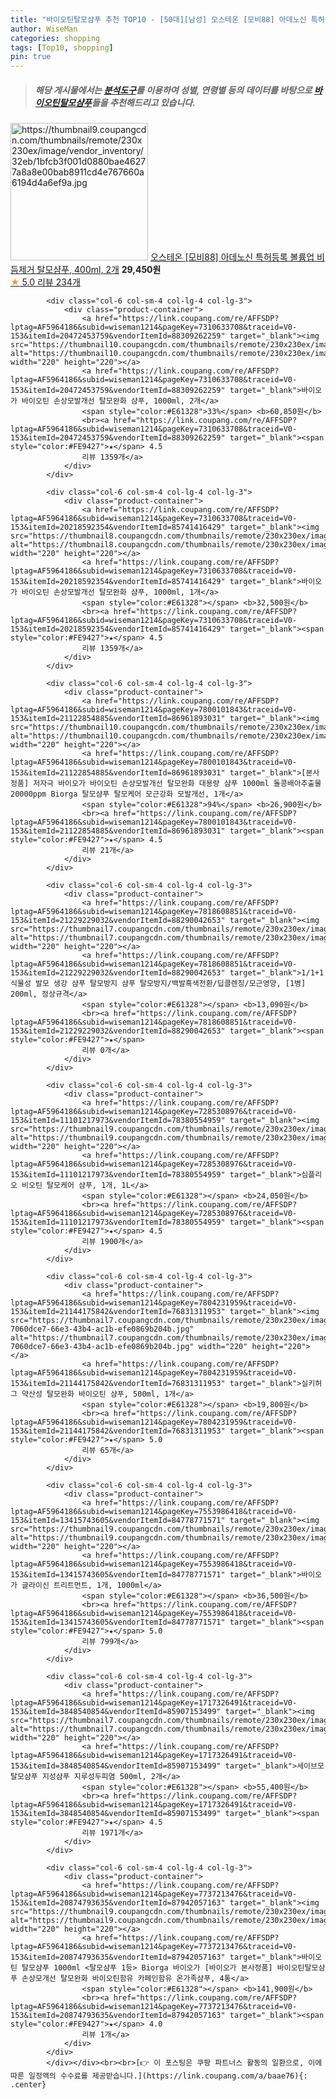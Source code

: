 ```yaml
---
title: "바이오틴탈모샴푸 추천 TOP10 - [50대][남성] 오스테온 [모비88] 아데노신 특허등록 볼륨업 비듬제거 탈모샴푸, 400ml, 2개"
author: WiseMan
categories: shopping
tags: [Top10, shopping]
pin: true
---
```


> ##### 해당 게시물에서는 [**분석도구**](https://itemscout.io/)를 이용하여 **성별**, **연령별** 등의 데이터를 바탕으로 [**바이오틴탈모샴푸**](https://link.coupang.com/a/baae76)들을 추천해드리고 있습니다.
<div class="container"><div class="row">
            <div class="col-6 col-sm-4 col-lg-4 col-lg-3">
                <div class="product-container">
                    <a href="https://link.coupang.com/re/AFFSDP?lptag=AF5964186&subid=wiseman1214&pageKey=4349632081&traceid=V0-153&itemId=2993044858&vendorItemId=80846555765" target="_blank"><img src="https://thumbnail9.coupangcdn.com/thumbnails/remote/230x230ex/image/vendor_inventory/32eb/1bfcb3f001d0880bae46277a8a8e00bab8911cd4e767660a6194d4a6ef9a.jpg" alt="https://thumbnail9.coupangcdn.com/thumbnails/remote/230x230ex/image/vendor_inventory/32eb/1bfcb3f001d0880bae46277a8a8e00bab8911cd4e767660a6194d4a6ef9a.jpg" width="220" height="220"></a>
                    <a href="https://link.coupang.com/re/AFFSDP?lptag=AF5964186&subid=wiseman1214&pageKey=4349632081&traceid=V0-153&itemId=2993044858&vendorItemId=80846555765" target="_blank">오스테온 [모비88] 아데노신 특허등록 볼륨업 비듬제거 탈모샴푸, 400ml, 2개</a>
                    <span style="color:#E61328"></span> <b>29,450원</b>
                    <br><a href="https://link.coupang.com/re/AFFSDP?lptag=AF5964186&subid=wiseman1214&pageKey=4349632081&traceid=V0-153&itemId=2993044858&vendorItemId=80846555765" target="_blank"><span style="color:#FE9427">★</span> 5.0
                    리뷰 234개</a>
                </div>
            </div>
            
            <div class="col-6 col-sm-4 col-lg-4 col-lg-3">
                <div class="product-container">
                    <a href="https://link.coupang.com/re/AFFSDP?lptag=AF5964186&subid=wiseman1214&pageKey=7310633708&traceid=V0-153&itemId=20472453759&vendorItemId=88309262259" target="_blank"><img src="https://thumbnail10.coupangcdn.com/thumbnails/remote/230x230ex/image/vendor_inventory/3c43/a2436a13b2ba41ed06da92ad5a50216be9998614b529f305462985233d00.png" alt="https://thumbnail10.coupangcdn.com/thumbnails/remote/230x230ex/image/vendor_inventory/3c43/a2436a13b2ba41ed06da92ad5a50216be9998614b529f305462985233d00.png" width="220" height="220"></a>
                    <a href="https://link.coupang.com/re/AFFSDP?lptag=AF5964186&subid=wiseman1214&pageKey=7310633708&traceid=V0-153&itemId=20472453759&vendorItemId=88309262259" target="_blank">바이오가 바이오틴 손상모발개선 탈모완화 샴푸, 1000ml, 2개</a>
                    <span style="color:#E61328">33%</span> <b>60,850원</b>
                    <br><a href="https://link.coupang.com/re/AFFSDP?lptag=AF5964186&subid=wiseman1214&pageKey=7310633708&traceid=V0-153&itemId=20472453759&vendorItemId=88309262259" target="_blank"><span style="color:#FE9427">★</span> 4.5
                    리뷰 1359개</a>
                </div>
            </div>
            
            <div class="col-6 col-sm-4 col-lg-4 col-lg-3">
                <div class="product-container">
                    <a href="https://link.coupang.com/re/AFFSDP?lptag=AF5964186&subid=wiseman1214&pageKey=7310633708&traceid=V0-153&itemId=20218592354&vendorItemId=85741416429" target="_blank"><img src="https://thumbnail8.coupangcdn.com/thumbnails/remote/230x230ex/image/vendor_inventory/bf5d/5d47c2ed437935fb9bd22674fbc997fd0aef2187d9d4c458086c131f8fed.jpg" alt="https://thumbnail8.coupangcdn.com/thumbnails/remote/230x230ex/image/vendor_inventory/bf5d/5d47c2ed437935fb9bd22674fbc997fd0aef2187d9d4c458086c131f8fed.jpg" width="220" height="220"></a>
                    <a href="https://link.coupang.com/re/AFFSDP?lptag=AF5964186&subid=wiseman1214&pageKey=7310633708&traceid=V0-153&itemId=20218592354&vendorItemId=85741416429" target="_blank">바이오가 바이오틴 손상모발개선 탈모완화 샴푸, 1000ml, 1개</a>
                    <span style="color:#E61328"></span> <b>32,500원</b>
                    <br><a href="https://link.coupang.com/re/AFFSDP?lptag=AF5964186&subid=wiseman1214&pageKey=7310633708&traceid=V0-153&itemId=20218592354&vendorItemId=85741416429" target="_blank"><span style="color:#FE9427">★</span> 4.5
                    리뷰 1359개</a>
                </div>
            </div>
            
            <div class="col-6 col-sm-4 col-lg-4 col-lg-3">
                <div class="product-container">
                    <a href="https://link.coupang.com/re/AFFSDP?lptag=AF5964186&subid=wiseman1214&pageKey=7800101843&traceid=V0-153&itemId=21122854885&vendorItemId=86961893031" target="_blank"><img src="https://thumbnail10.coupangcdn.com/thumbnails/remote/230x230ex/image/vendor_inventory/ad72/9a65b6159b10e90ef646c8950ecc7a66f97d01c408b9cf2ee7a5ea50e1ec.png" alt="https://thumbnail10.coupangcdn.com/thumbnails/remote/230x230ex/image/vendor_inventory/ad72/9a65b6159b10e90ef646c8950ecc7a66f97d01c408b9cf2ee7a5ea50e1ec.png" width="220" height="220"></a>
                    <a href="https://link.coupang.com/re/AFFSDP?lptag=AF5964186&subid=wiseman1214&pageKey=7800101843&traceid=V0-153&itemId=21122854885&vendorItemId=86961893031" target="_blank">[본사정품] 저자극 바이오가 바이오틴 손상모발개선 탈모완화 대용량 샴푸 1000ml 돌콩배아추출물 20000ppm Biorga 탈모샴푸 탈모케어 모근강화 모발개선, 1개</a>
                    <span style="color:#E61328">94%</span> <b>26,900원</b>
                    <br><a href="https://link.coupang.com/re/AFFSDP?lptag=AF5964186&subid=wiseman1214&pageKey=7800101843&traceid=V0-153&itemId=21122854885&vendorItemId=86961893031" target="_blank"><span style="color:#FE9427">★</span> 4.5
                    리뷰 21개</a>
                </div>
            </div>
            
            <div class="col-6 col-sm-4 col-lg-4 col-lg-3">
                <div class="product-container">
                    <a href="https://link.coupang.com/re/AFFSDP?lptag=AF5964186&subid=wiseman1214&pageKey=7818608851&traceid=V0-153&itemId=21229229032&vendorItemId=88290042653" target="_blank"><img src="https://thumbnail7.coupangcdn.com/thumbnails/remote/230x230ex/image/vendor_inventory/784a/a586d4930c4e2bc85b8eca13afb797c3666ceedf4c7d9f08056b57e097d6.jpg" alt="https://thumbnail7.coupangcdn.com/thumbnails/remote/230x230ex/image/vendor_inventory/784a/a586d4930c4e2bc85b8eca13afb797c3666ceedf4c7d9f08056b57e097d6.jpg" width="220" height="220"></a>
                    <a href="https://link.coupang.com/re/AFFSDP?lptag=AF5964186&subid=wiseman1214&pageKey=7818608851&traceid=V0-153&itemId=21229229032&vendorItemId=88290042653" target="_blank">1/1+1식물성 발모 생강 샴푸 탈모방지 샴푸 탈모방지/백발흑색전환/딥클렌징/모근영양, [1병] 200ml, 정상규격</a>
                    <span style="color:#E61328"></span> <b>13,090원</b>
                    <br><a href="https://link.coupang.com/re/AFFSDP?lptag=AF5964186&subid=wiseman1214&pageKey=7818608851&traceid=V0-153&itemId=21229229032&vendorItemId=88290042653" target="_blank"><span style="color:#FE9427">★</span> 
                    리뷰 0개</a>
                </div>
            </div>
            
            <div class="col-6 col-sm-4 col-lg-4 col-lg-3">
                <div class="product-container">
                    <a href="https://link.coupang.com/re/AFFSDP?lptag=AF5964186&subid=wiseman1214&pageKey=7285308976&traceid=V0-153&itemId=11101217973&vendorItemId=78380554959" target="_blank"><img src="https://thumbnail9.coupangcdn.com/thumbnails/remote/230x230ex/image/rs_quotation_api/ajfhpezj/a550785f03804c438fb59580b29aaa0b.jpg" alt="https://thumbnail9.coupangcdn.com/thumbnails/remote/230x230ex/image/rs_quotation_api/ajfhpezj/a550785f03804c438fb59580b29aaa0b.jpg" width="220" height="220"></a>
                    <a href="https://link.coupang.com/re/AFFSDP?lptag=AF5964186&subid=wiseman1214&pageKey=7285308976&traceid=V0-153&itemId=11101217973&vendorItemId=78380554959" target="_blank">심플리오 비오틴 탈모케어 샴푸, 1개, 1L</a>
                    <span style="color:#E61328"></span> <b>24,050원</b>
                    <br><a href="https://link.coupang.com/re/AFFSDP?lptag=AF5964186&subid=wiseman1214&pageKey=7285308976&traceid=V0-153&itemId=11101217973&vendorItemId=78380554959" target="_blank"><span style="color:#FE9427">★</span> 4.5
                    리뷰 1900개</a>
                </div>
            </div>
            
            <div class="col-6 col-sm-4 col-lg-4 col-lg-3">
                <div class="product-container">
                    <a href="https://link.coupang.com/re/AFFSDP?lptag=AF5964186&subid=wiseman1214&pageKey=7804231959&traceid=V0-153&itemId=21144175842&vendorItemId=76831311953" target="_blank"><img src="https://thumbnail7.coupangcdn.com/thumbnails/remote/230x230ex/image/retail/images/1824328620004211-7060dce7-66e3-43b4-ac1b-efe0869b204b.jpg" alt="https://thumbnail7.coupangcdn.com/thumbnails/remote/230x230ex/image/retail/images/1824328620004211-7060dce7-66e3-43b4-ac1b-efe0869b204b.jpg" width="220" height="220"></a>
                    <a href="https://link.coupang.com/re/AFFSDP?lptag=AF5964186&subid=wiseman1214&pageKey=7804231959&traceid=V0-153&itemId=21144175842&vendorItemId=76831311953" target="_blank">실키허그 약산성 탈모완화 바이오틴 샴푸, 500ml, 1개</a>
                    <span style="color:#E61328"></span> <b>19,800원</b>
                    <br><a href="https://link.coupang.com/re/AFFSDP?lptag=AF5964186&subid=wiseman1214&pageKey=7804231959&traceid=V0-153&itemId=21144175842&vendorItemId=76831311953" target="_blank"><span style="color:#FE9427">★</span> 5.0
                    리뷰 65개</a>
                </div>
            </div>
            
            <div class="col-6 col-sm-4 col-lg-4 col-lg-3">
                <div class="product-container">
                    <a href="https://link.coupang.com/re/AFFSDP?lptag=AF5964186&subid=wiseman1214&pageKey=7553986418&traceid=V0-153&itemId=13415743605&vendorItemId=84778771571" target="_blank"><img src="https://thumbnail9.coupangcdn.com/thumbnails/remote/230x230ex/image/vendor_inventory/ce98/bec6485a8e2618ba266c3494a89187cba673774a7e91ffbf1da74e21f109.jpg" alt="https://thumbnail9.coupangcdn.com/thumbnails/remote/230x230ex/image/vendor_inventory/ce98/bec6485a8e2618ba266c3494a89187cba673774a7e91ffbf1da74e21f109.jpg" width="220" height="220"></a>
                    <a href="https://link.coupang.com/re/AFFSDP?lptag=AF5964186&subid=wiseman1214&pageKey=7553986418&traceid=V0-153&itemId=13415743605&vendorItemId=84778771571" target="_blank">바이오가 글라이신 트리트먼트, 1개, 1000ml</a>
                    <span style="color:#E61328"></span> <b>36,500원</b>
                    <br><a href="https://link.coupang.com/re/AFFSDP?lptag=AF5964186&subid=wiseman1214&pageKey=7553986418&traceid=V0-153&itemId=13415743605&vendorItemId=84778771571" target="_blank"><span style="color:#FE9427">★</span> 5.0
                    리뷰 799개</a>
                </div>
            </div>
            
            <div class="col-6 col-sm-4 col-lg-4 col-lg-3">
                <div class="product-container">
                    <a href="https://link.coupang.com/re/AFFSDP?lptag=AF5964186&subid=wiseman1214&pageKey=1717326491&traceid=V0-153&itemId=3848540854&vendorItemId=85907153499" target="_blank"><img src="https://thumbnail7.coupangcdn.com/thumbnails/remote/230x230ex/image/vendor_inventory/a852/8d78081a66adca2c847133e381d12a06308614b16091d92e6c6cb0b53dd3.jpg" alt="https://thumbnail7.coupangcdn.com/thumbnails/remote/230x230ex/image/vendor_inventory/a852/8d78081a66adca2c847133e381d12a06308614b16091d92e6c6cb0b53dd3.jpg" width="220" height="220"></a>
                    <a href="https://link.coupang.com/re/AFFSDP?lptag=AF5964186&subid=wiseman1214&pageKey=1717326491&traceid=V0-153&itemId=3848540854&vendorItemId=85907153499" target="_blank">세이브모 탈모샴푸 지성샴푸 지루성두피염 500ml, 2개</a>
                    <span style="color:#E61328"></span> <b>55,400원</b>
                    <br><a href="https://link.coupang.com/re/AFFSDP?lptag=AF5964186&subid=wiseman1214&pageKey=1717326491&traceid=V0-153&itemId=3848540854&vendorItemId=85907153499" target="_blank"><span style="color:#FE9427">★</span> 4.5
                    리뷰 1971개</a>
                </div>
            </div>
            
            <div class="col-6 col-sm-4 col-lg-4 col-lg-3">
                <div class="product-container">
                    <a href="https://link.coupang.com/re/AFFSDP?lptag=AF5964186&subid=wiseman1214&pageKey=7737213476&traceid=V0-153&itemId=20874793635&vendorItemId=87942057163" target="_blank"><img src="https://thumbnail9.coupangcdn.com/thumbnails/remote/230x230ex/image/vendor_inventory/3a09/aadc63ba8508230bed5b041879ad4d274f0c57722d32aa7b81f5bcf8eace.png" alt="https://thumbnail9.coupangcdn.com/thumbnails/remote/230x230ex/image/vendor_inventory/3a09/aadc63ba8508230bed5b041879ad4d274f0c57722d32aa7b81f5bcf8eace.png" width="220" height="220"></a>
                    <a href="https://link.coupang.com/re/AFFSDP?lptag=AF5964186&subid=wiseman1214&pageKey=7737213476&traceid=V0-153&itemId=20874793635&vendorItemId=87942057163" target="_blank">바이오틴 탈모샴푸 1000ml <탈모샴푸 1등> Biorga 바이오가 [바이오가 본사정품] 바이오틴탈모샴푸 손상모개선 탈모완화 바이오틴함유 카페인함유 온가족샴푸, 4통</a>
                    <span style="color:#E61328"></span> <b>141,900원</b>
                    <br><a href="https://link.coupang.com/re/AFFSDP?lptag=AF5964186&subid=wiseman1214&pageKey=7737213476&traceid=V0-153&itemId=20874793635&vendorItemId=87942057163" target="_blank"><span style="color:#FE9427">★</span> 4.0
                    리뷰 1개</a>
                </div>
            </div>
            </div></div><br><br>[👉 이 포스팅은 쿠팡 파트너스 활동의 일환으로, 이에 따른 일정액의 수수료를 제공받습니다.](https://link.coupang.com/a/baae76){: .center}